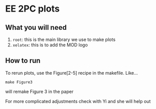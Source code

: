 
# EE 2PC plots

## What you will need

1. `root`: this is the main library we use to make plots
2. `xelatex`: this is to add the MOD logo


## How to run

To rerun plots, use the Figure[2-5] recipe in the makefile.  Like...

```
make Figure3
```

will remake Figure 3 in the paper

For more complicated adjustments check with Yi and she will help out

